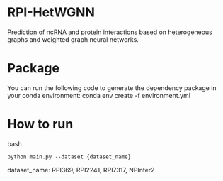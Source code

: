 # RPI-HetWGNN
Prediction of ncRNA and protein interactions based on heterogeneous graphs and weighted graph neural networks.

# Package
You can run the following code to generate the dependency package in your conda environment:
conda env create -f environment.yml

# How to run
bash
```
python main.py --dataset {dataset_name}
```
dataset_name: RPI369, RPI2241, RPI7317, NPInter2


